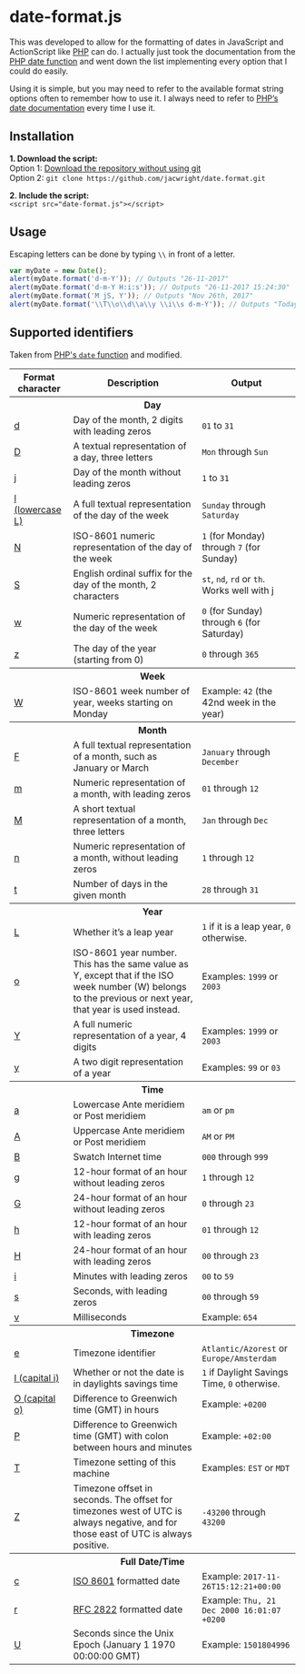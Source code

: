 # date-format.js

This was developed to allow for the formatting of dates in JavaScript and ActionScript like [PHP](http://php.net/manual/en/function.date.php) can do. I actually just took the documentation from the [PHP date function](http://php.net/manual/en/function.date.php) and went down the list implementing every option that I could do easily.

Using it is simple, but you may need to refer to the available format string options often to remember how to use it. I always need to refer to [PHP’s date documentation](http://php.net/manual/en/function.date.php) every time I use it.

## Installation

**1. Download the script:**  
Option 1: [Download the repository without using git](https://github.com/jacwright/date.format/archive/master.zip)  
Option 2: `git clone https://github.com/jacwright/date.format.git`  

**2. Include the script:**  
`<script src="date-format.js"></script>`

## Usage
Escaping letters can be done by typing `\\` in front of a letter.

```javascript
var myDate = new Date();
alert(myDate.format('d-m-Y')); // Outputs "26-11-2017"
alert(myDate.format('d-m-Y H:i:s')); // Outputs "26-11-2017 15:24:30"
alert(myDate.format('M jS, Y')); // Outputs "Nov 26th, 2017"
alert(myDate.format('\\T\\o\\d\\a\\y \\i\\s d-m-Y')); // Outputs "Today is 26-11-2017"
```

## Supported identifiers

Taken from [PHP's `date` function](http://php.net/manual/en/function.date.php) and modified.
<table>
  <thead>
    <tr>
      <th>Format character</th>
      <th>Description</th>
      <th>Output</th>
    </tr>
  </thead>
  <tbody>
    <tr>
      <th colspan="3">Day</th>
    </tr>
    <tr>
      <td><a href="#d" aria-hidden="true" class="anchor" id="d">d</a></td>
      <td>Day of the month, 2 digits with leading zeros</td>
      <td><code>01</code> to <code>31</code></td>
    </tr>
    <tr>
      <td><a href="#D" aria-hidden="true" class="anchor" id="D">D</a></td>
      <td>A textual representation of a day, three letters</td>
      <td><code>Mon</code> through <code>Sun</code></td>
    </tr>
    <tr>
      <td><a href="#j" aria-hidden="true" class="anchor" id="j">j</a></td>
      <td>Day of the month without leading zeros</td>
      <td><code>1</code> to <code>31</code></td>
    </tr>
    <tr>
      <td><a href="#l" aria-hidden="true" class="anchor" id="l">l (lowercase L)</a></td>
      <td>A full textual representation of the day of the week</td>
      <td><code>Sunday</code> through <code>Saturday</code></td>
    </tr>
    <tr>
      <td><a href="#N" aria-hidden="true" class="anchor" id="N">N</a></td>
      <td>ISO-8601 numeric representation of the day of the week</td>
      <td><code>1</code> (for Monday) through <code>7</code> (for Sunday)</td>
    </tr>
    <tr>
      <td><a href="#S" aria-hidden="true" class="anchor" id="S">S</a></td>
      <td>English ordinal suffix for the day of the month, 2 characters</td>
      <td><code>st</code>, <code>nd</code>, <code>rd</code> or <code>th</code>. Works well with <a href="#j">j</a></td>
    </tr>
    <tr>
      <td><a href="#w" aria-hidden="true" class="anchor" id="w">w</a></td>
      <td>Numeric representation of the day of the week</td>
      <td><code>0</code> (for Sunday) through <code>6</code> (for Saturday)</td>
    </tr>
    <tr>
      <td><a href="#z" aria-hidden="true" class="anchor" id="z">z</a></td>
      <td>The day of the year (starting from 0)</td>
      <td><code>0</code> through <code>365</code></td>
    </tr>
    <tr>
      <th colspan="3">Week</th>
    </tr>
    <tr>
      <td><a href="#W" aria-hidden="true" class="anchor" id="W">W</a></td>
      <td>ISO-8601 week number of year, weeks starting on Monday</td>
      <td>Example: <code>42</code> (the 42nd week in the year)</td>
    </tr>
    <tr>
      <th colspan="3">Month</th>
    </tr>
    <tr>
      <td><a href="#F" aria-hidden="true" class="anchor" id="F">F</a></td>
      <td>A full textual representation of a month, such as January or March</td>
      <td><code>January</code> through <code>December</code></td>
    </tr>
    <tr>
      <td><a href="#m" aria-hidden="true" class="anchor" id="m">m</a></td>
      <td>Numeric representation of a month, with leading zeros</td>
      <td><code>01</code> through <code>12</code></td>
    </tr>
    <tr>
      <td><a href="#M" aria-hidden="true" class="anchor" id="M">M</a></td>
      <td>A short textual representation of a month, three letters</td>
      <td><code>Jan</code> through <code>Dec</code></td>
    </tr>
    <tr>
      <td><a href="#n" aria-hidden="true" class="anchor" id="n">n</a></td>
      <td>Numeric representation of a month, without leading zeros</td>
      <td><code>1</code> through <code>12</code></td>
    </tr>
    <tr>
      <td><a href="#t" aria-hidden="true" class="anchor" id="t">t</a></td>
      <td>Number of days in the given month</td>
      <td><code>28</code> through <code>31</code></td>
    </tr>
    <tr>
      <th colspan="3">Year</th>
    </tr>
    <tr>
      <td><a href="#L" aria-hidden="true" class="anchor" id="L">L</a></td>
      <td>Whether it’s a leap year</td>
      <td><code>1</code> if it is a leap year, <code>0</code> otherwise.</td>
    </tr>
    <tr>
      <td><a href="#o" aria-hidden="true" class="anchor" id="o">o</a></td>
      <td>ISO-8601 year number. This has the same value as Y, except that if the ISO week number (W) belongs to the previous or next year, that year is used instead.</td>
      <td>Examples: <code>1999</code> or <code>2003</code></td>
    </tr>
    <tr>
      <td><a href="#Y" aria-hidden="true" class="anchor" id="Y">Y</a></td>
      <td>A full numeric representation of a year, 4 digits</td>
      <td>Examples: <code>1999</code> or <code>2003</code></td>
    </tr>
    <tr>
      <td><a href="#y" aria-hidden="true" class="anchor" id="y">y</a></td>
      <td>A two digit representation of a year</td>
      <td>Examples: <code>99</code> or <code>03</code></td>
    </tr>
    <tr>
      <th colspan="3">Time</th>
    </tr>
    <tr>
      <td><a href="#a" aria-hidden="true" class="anchor" id="a">a</a></td>
      <td>Lowercase Ante meridiem or Post meridiem</td>
      <td><code>am</code> or <code>pm</code></td>
    </tr>
    <tr>
      <td><a href="#A" aria-hidden="true" class="anchor" id="A">A</a></td>
      <td>Uppercase Ante meridiem or Post meridiem</td>
      <td><code>AM</code> or <code>PM</code></td>
    </tr>
    <tr>
      <td><a href="#B" aria-hidden="true" class="anchor" id="B">B</a></td>
      <td>Swatch Internet time</td>
      <td><code>000</code> through <code>999</code></td>
    </tr>
    <tr>
      <td><a href="#g" aria-hidden="true" class="anchor" id="g">g</a></td>
      <td>12-hour format of an hour without leading zeros</td>
      <td><code>1</code> through <code>12</code></td>
    </tr>
    <tr>
      <td><a href="#G" aria-hidden="true" class="anchor" id="G">G</a></td>
      <td>24-hour format of an hour without leading zeros</td>
      <td><code>0</code> through <code>23</code></td>
    </tr>
    <tr>
      <td><a href="#h" aria-hidden="true" class="anchor" id="h">h</a></td>
      <td>12-hour format of an hour with leading zeros</td>
      <td><code>01</code> through <code>12</code></td>
    </tr>
    <tr>
      <td><a href="#H" aria-hidden="true" class="anchor" id="H">H</a></td>
      <td>24-hour format of an hour with leading zeros</td>
      <td><code>00</code> through <code>23</code></td>
    </tr>
    <tr>
      <td><a href="#i" aria-hidden="true" class="anchor" id="i">i</a></td>
      <td>Minutes with leading zeros</td>
      <td><code>00</code> to <code>59</code></td>
    </tr>
    <tr>
      <td><a href="#s" aria-hidden="true" class="anchor" id="s">s</a></td>
      <td>Seconds, with leading zeros</td>
      <td><code>00</code> through <code>59</code></td>
    </tr>
    <tr>
      <td><a href="#v" aria-hidden="true" class="anchor" id="v">v</a></td>
      <td>Milliseconds</td>
      <td>Example: <code>654</code></td>
    </tr>
    <tr>
      <th colspan="3">Timezone</th>
    </tr>
    <tr>
      <td><a href="#e" aria-hidden="true" class="anchor" id="e">e</a></td>
      <td>Timezone identifier</td>
      <td><code>Atlantic/Azorest</code> or <code>Europe/Amsterdam</code></td>
    </tr>
    <tr>
      <td><a href="#I" aria-hidden="true" class="anchor" id="I">I (capital i)</a></td>
      <td>Whether or not the date is in daylights savings time</td>
      <td><code>1</code> if Daylight Savings Time, <code>0</code> otherwise.</td>
    </tr>
    <tr>
      <td><a href="#O" aria-hidden="true" class="anchor" id="O">O (capital o)</a></td>
      <td>Difference to Greenwich time (GMT) in hours</td>
      <td>Example: <code>+0200</code></td>
    </tr>
    <tr>
      <td><a href="#P" aria-hidden="true" class="anchor" id="P">P</a></td>
      <td>Difference to Greenwich time (GMT) with colon between hours and minutes</td>
      <td>Example: <code>+02:00</code></td>
    </tr>
    <tr>
      <td><a href="#T" aria-hidden="true" class="anchor" id="T">T</a></td>
      <td>Timezone setting of this machine</td>
      <td>Examples: <code>EST</code> or <code>MDT</code></td>
    </tr>
    <tr>
      <td><a href="#Z" aria-hidden="true" class="anchor" id="Z">Z</a></td>
      <td>Timezone offset in seconds. The offset for timezones west of UTC is always negative, and for those east of UTC is always positive.</td>
      <td><code>-43200</code> through <code>43200</code></td>
    </tr>
    <tr>
      <th colspan="3">Full Date/Time</th>
    </tr>
    <tr>
      <td><a href="#c" aria-hidden="true" class="anchor" id="c">c</a></td>
      <td><a href="https://www.iso.org/iso-8601-date-and-time-format.html" target="_blank">ISO 8601</a> formatted date</td>
      <td>Example: <code>2017-11-26T15:12:21+00:00</code></td>
    </tr>
    <tr>
      <td><a href="#r" aria-hidden="true" class="anchor" id="r">r</a></td>
      <td><a href="https://www.ietf.org/rfc/rfc2822.txt" target="_blank">RFC 2822</a> formatted date</td>
      <td>Example: <code>Thu, 21 Dec 2000 16:01:07 +0200</code></td>
    </tr>
    <tr>
      <td><a href="#U" aria-hidden="true" class="anchor" id="U">U</a></td>
      <td>Seconds since the Unix Epoch (January 1 1970 00:00:00 GMT)</td>
      <td>Example: <code>1501804996</code></td>
    </tr>
  </tbody>
</table>
